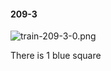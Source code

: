 #### 209-3
![train-209-3-0.png](https://github.com/lil-lab/nlvr/raw/master/nlvr/train/images/30/train-209-3-0.png "train-209-3-0.png")

There is 1 blue square